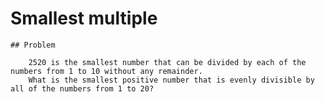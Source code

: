 # Smallest multiple

    ## Problem

        2520 is the smallest number that can be divided by each of the numbers from 1 to 10 without any remainder.
        What is the smallest positive number that is evenly divisible by all of the numbers from 1 to 20?
